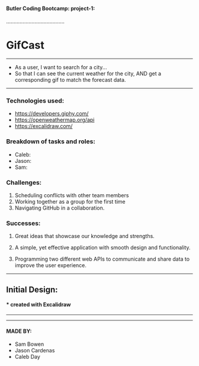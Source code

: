 #### Butler Coding Bootcamp: project-1:

.......................................

# GifCast

---

- As a user, I want to search for a city...
- So that I can see the current weather for the city, AND get a corresponding gif to match the forecast data.

---

### Technologies used:

- https://developers.giphy.com/
- https://openweathermap.org/api
- https://excalidraw.com/

### Breakdown of tasks and roles:

- Caleb:
- Jason:
- Sam:

### Challenges:

1. Scheduling conflicts with other team members
2. Working together as a group for the first time
3. Navigating GitHub in a collaboration.

### Successes:

1. Great ideas that showcase our knowledge and strengths.

2. A simple, yet effective application with smooth design and functionality.

3. Programming two different web APIs to communicate and share data to improve the user experience.

---

## Initial Design:


#### \* created with Excalidraw

---

---

#### MADE BY:

- Sam Bowen
- Jason Cardenas
- Caleb Day
